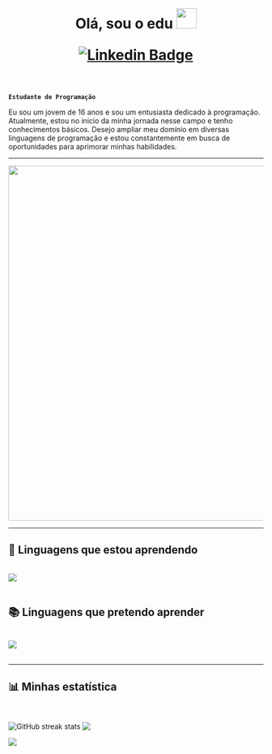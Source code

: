 <br />
<h1 align="center">
  Olá, sou o edu <img loading="lazy" src="https://user-images.githubusercontent.com/18350557/176309783-0785949b-9127-417c-8b55-ab5a4333674e.gif" width="40"/>
  
  [![Linkedin Badge](https://img.shields.io/badge/LinkedIn-0077B5?style=for-the-badge&logo=linkedin&logoColor=white)](https://br.linkedin.com/)
  <br />
</h1>
<br />

**`Estudante de Programação`**

Eu sou um jovem de 16 anos e sou um entusiasta dedicado à programação. Atualmente, estou no inicio da minha jornada nesse campo e tenho conhecimentos básicos. Desejo ampliar meu domínio em diversas linguagens de programação e estou constantemente em busca de oportunidades para aprimorar minhas habilidades.

<hr/>
<img loading="lazy" src="https://media4.giphy.com/media/v1.Y2lkPTc5MGI3NjExdzh0NW5jamt3anV3MzRoMjR0MThhMnY5cjNzNmo0cTQyMGEzNjhicSZlcD12MV9pbnRlcm5hbF9naWZfYnlfaWQmY3Q9Zw/KpACNEh8jXK2Q/giphy.gif" align="center" width="700"/>

<hr/> 
<h2>📖 Linguagens que estou aprendendo </h2>
<br/>
<div>
    <img src="https://skillicons.dev/icons?i=py,html,css,c#" /><br>
</div>
<br/>

<h2>📚 Linguagens que pretendo aprender </h2>
<br/>
<div>
    <img src="https://skillicons.dev/icons?i=js,rust,kotlin,java" /><br>
</div>

<br/>
<hr/>
<h2>📊 Minhas estatística </h2>
<br/>

![GitHub streak stats](https://streak-stats.demolab.com/?user=edhlz&theme=dark) <img align=top src="https://github-readme-stats.vercel.app/api?username=edhlz&theme=dark">  

<img align=top src="https://github-readme-stats.vercel.app/api/top-langs/?username=edhlz&theme=dark">  




